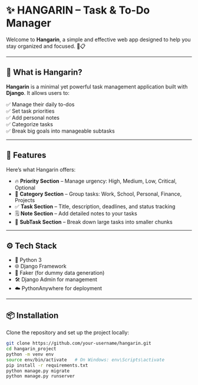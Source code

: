 # ✨ HANGARIN – Task & To-Do Manager

Welcome to **Hangarin**, a simple and effective web app designed to help you stay organized and focused. 🧠📋

---

## 📝 What is Hangarin?

**Hangarin** is a minimal yet powerful task management application built with **Django**. It allows users to:

✅ Manage their daily to-dos  
✅ Set task priorities  
✅ Add personal notes  
✅ Categorize tasks  
✅ Break big goals into manageable subtasks

---

## 🚀 Features

Here’s what Hangarin offers:

- 🔥 **Priority Section** – Manage urgency: High, Medium, Low, Critical, Optional  
- 📂 **Category Section** – Group tasks: Work, School, Personal, Finance, Projects  
- ✅ **Task Section** – Title, description, deadlines, and status tracking  
- 🗒️ **Note Section** – Add detailed notes to your tasks  
- 🧩 **SubTask Section** – Break down large tasks into smaller chunks  

---

## ⚙️ Tech Stack

- 🐍 Python 3
- 🌐 Django Framework
- 🎲 Faker (for dummy data generation)
- 🛠️ Django Admin for management
- ☁️ PythonAnywhere for deployment

---

## 📦 Installation

Clone the repository and set up the project locally:

```bash
git clone https://github.com/your-username/hangarin.git
cd hangarin_project
python -m venv env
source env/bin/activate   # On Windows: env\Scripts\activate
pip install -r requirements.txt
python manage.py migrate
python manage.py runserver
